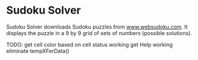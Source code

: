 #  Sudoku Solver

Sudoku Solver downloads Sudoku puzzles from www.websudoku.com.  It displays the puzzle in a 9 by 9 grid of sets of numbers (possible solutions).

TODO:
        get cell color based on cell status working
        get Help working
        eliminate tempXFerData()
